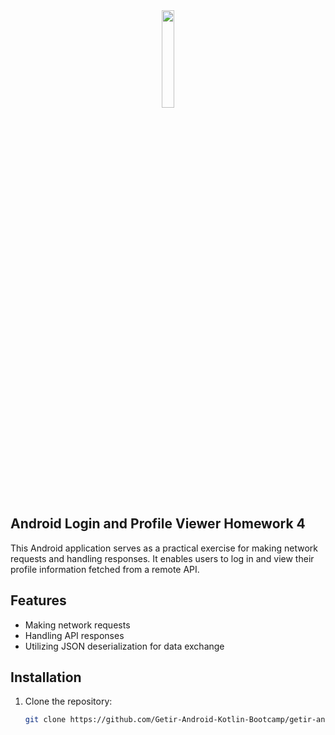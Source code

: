 <div align="center">
<img src="https://github.com/Getir-Android-Kotlin-Bootcamp/getir-android-kotlin-bootcamp-w5-assignment-selen/assets/71898275/6ba0e79b-f261-4bb6-ae37-ff565b0f1ac5" width=20%>
</div>


## Android Login and Profile Viewer Homework 4

This Android application serves as a practical exercise for making network requests and handling responses. It enables users to log in and view their profile information fetched from a remote API.


## Features

- Making network requests
- Handling API responses
- Utilizing JSON deserialization for data exchange

## Installation

1. Clone the repository:

   ```bash
   git clone https://github.com/Getir-Android-Kotlin-Bootcamp/getir-android-kotlin-bootcamp-w4-assignment-selensonmez.git
